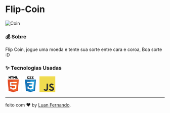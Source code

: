 # Flip-Coin
![Coin](https://user-images.githubusercontent.com/79935555/137412228-faf22a85-536b-42a7-8890-f6db21c9eb8b.png)

### 💰 Sobre
Flip Coin, jogue uma moeda e tente sua sorte entre cara e coroa, Boa sorte :D

### ✨ Tecnologias Usadas 
<code><img height="50" src="https://raw.githubusercontent.com/github/explore/80688e429a7d4ef2fca1e82350fe8e3517d3494d/topics/html/html.png"></code>
<code><img height="50" src="https://raw.githubusercontent.com/github/explore/80688e429a7d4ef2fca1e82350fe8e3517d3494d/topics/css/css.png"></code>
<code><img height="50" src="https://raw.githubusercontent.com/github/explore/80688e429a7d4ef2fca1e82350fe8e3517d3494d/topics/javascript/javascript.png"></code>

---
feito com ❤️ by [Luan Fernando](https://www.linkedin.com/in/luan-fernando/).
